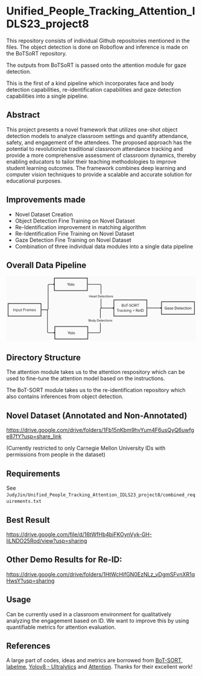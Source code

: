 # Unified_People_Tracking_Attention_IDLS23_project8

This repository consists of individual Github repositories mentioned in the files.
The object detection is done on Roboflow and inference is made on the BoTSoRT repository.

The outputs from BoTSoRT is passed onto the attention module for gaze detection.

This is the first of a kind pipeline which incorporates face and body detection capabilities, re-identification capabilities and gaze detection capabilities into a single pipeline.
 
## Abstract
This project presents a novel framework that utilizes one-shot object detection models to analyze classroom settings and quantify attendance, safety, and engagement of the attendees. The proposed approach has the potential to revolutionize traditional classroom attendance tracking and provide a more comprehensive assessment of classroom dynamics, thereby enabling educators to tailor their teaching methodologies to improve student learning outcomes. The framework combines deep learning and computer vision techniques to provide a scalable and accurate solution for educational purposes.

## Improvements made

- Novel Dataset Creation
- Object Detection Fine Training on Novel Dataset
- Re-Identification improvement in matching algorithm
- Re-Identification Fine Training on Novel Dataset
- Gaze Detection Fine Training on Novel Dataset
- Combination of three individual data modules into a single data pipeline

## Overall Data Pipeline

<p align="center"><img src="assets/pipeline old.png"/></p>

## Directory Structure
The attention module takes us to the attention respository which can be used to fine-tune the attention model based on the instructions.

The BoT-SORT module takes us to the re-identification repository which also contains inferences from object detection.

## Novel Dataset (Annotated and Non-Annotated)

https://drive.google.com/drive/folders/1Fb15nKbm9hvYum4F6usQyQ6uwfge87fY?usp=share_link

(Currently restricted to only Carnegie Mellon University IDs with permissions from people in the dataset)

## Requirements

See `JudyJin/Unified_People_Tracking_Attention_IDLS23_project8/combined_requirements.txt`

## Best Result

https://drive.google.com/file/d/16tWfHb4biFKOynVyk-GH-liLNDO25Rod/view?usp=sharing

## Other Demo Results for Re-ID:
https://drive.google.com/drive/folders/1HtWcHifGN0EzNLz_vDgmSFvnXR1qHwsY?usp=sharing

## Usage

Can be currently used in a classroom environment for qualitatively analyzing the engagement based on ID. We want to improve this by using quantifiable metrics for attention evaluation.

## References

A large part of codes, ideas and metrics are borrowed from 
[BoT-SORT](https://github.com/NirAharon/BoT-SORT), 
[labelme](https://github.com/wkentaro/labelme),
[Yolov8 - Ultralytics](https://github.com/ultralytics/ultralytics) and
[Attention](https://github.com/ejcgt/attention-target-detection).
Thanks for their excellent work!
